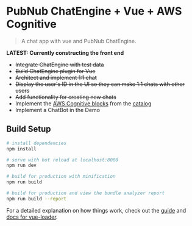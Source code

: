 # PubNub ChatEngine + Vue + AWS Cognitive

> A chat app with vue and PubNub ChatEngine.

**LATEST: Currently constructing the front end**
- ~~Integrate ChatEngine with test data~~
- ~~Build ChatEngine plugin for Vue~~
- ~~Architect and implement 1:1 chat~~
- ~~Display the user's ID in the UI so they can make 1:1 chats with other users~~
- ~~Add functionality for creating new chats~~
- Implement the [AWS Cognitive blocks](https://www.pubnub.com/blog/making-chat-apps-smarter-with-amazon-machine-learning-services/) from the [catalog](https://www.pubnub.com/docs/blocks-catalog)
- Implement a ChatBot in the Demo

## Build Setup

``` bash
# install dependencies
npm install

# serve with hot reload at localhost:8080
npm run dev

# build for production with minification
npm run build

# build for production and view the bundle analyzer report
npm run build --report
```

For a detailed explanation on how things work, check out the [guide](http://vuejs-templates.github.io/webpack/) and [docs for vue-loader](http://vuejs.github.io/vue-loader).
